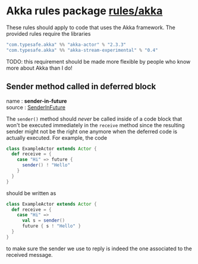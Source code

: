 # Akka rules package [rules/akka](/rules/akka/src)

These rules should apply to code that uses the Akka framework. The provided rules require the libraries
```scala
"com.typesafe.akka" %% "akka-actor" % "2.3.3"
"com.typesafe.akka" %% "akka-stream-experimental" % "0.4"
```

TODO: this requirement should be made more flexible by people who know more about Akka than I do!

## Sender method called in deferred block

name : **sender-in-future**  
source : [SenderInFuture](/rules/akka/src/main/scala/com/typesafe/abide/akka/SenderInFuture.scala)

The `sender()` method should _never_ be called inside of a code block that won't be executed immediately in the `receive` method since the resulting sender might not be the right one anymore when the deferred code is actually executed. For example, the code
```scala
class ExampleActor extends Actor {
  def receive = {
    case "Hi" => future {
      sender() ! "Hello"
    }
  }
}
```
should be written as
```scala
class ExampleActor extends Actor {
  def receive = {
    case "Hi" => 
      val s = sender()
      future { s ! "Hello" }
  }
}
```
to make sure the sender we use to reply is indeed the one associated to the received message.
